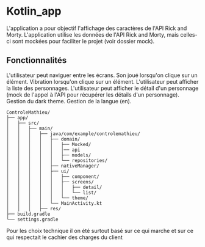 # Kotlin_app
L'application a pour objectif l'affichage des caractères de l'API Rick and Morty.
L'application utilise les données de l'API Rick and Morty, mais celles-ci sont mockées pour faciliter le projet (voir dossier mock).

## Fonctionnalités
L'utilisateur peut naviguer entre les écrans.
Son joué lorsqu'on clique sur un élément.
Vibration lorsqu'on clique sur un élément.
L'utilisateur peut afficher la liste des personnages.
L'utilisateur peut afficher le détail d'un personnage (mock de l'appel à l'API pour récupérer les détails d'un personnage).
Gestion du dark theme.
Gestion de la langue (en).
```
ControleMathieu/
├── app/
│   ├── src/
│   │   ├── main/
│   │   │   ├── java/com/example/controlemathieu/
│   │   │   │   ├── domain/
│   │   │   │   │   ├── Mocked/
│   │   │   │   │   │── api
│   │   │   │   │   ├── models/
│   │   │   │   │   └── repositories/
│   │   │   │   ├── nativeManager/
│   │   │   │   ├── ui/
│   │   │   │   │   ├── component/
│   │   │   │   │   ├── screens/
│   │   │   │   │   │   ├── detail/
│   │   │   │   │   │   └── list/
│   │   │   │   │   └── theme/
│   │   │   │   └── MainActivity.kt
│   │   │   ├── res/
├── build.gradle
└── settings.gradle
```
Pour les choix technique il on été surtout basé sur ce qui marche et sur ce qui respectait le cachier des charges du client
